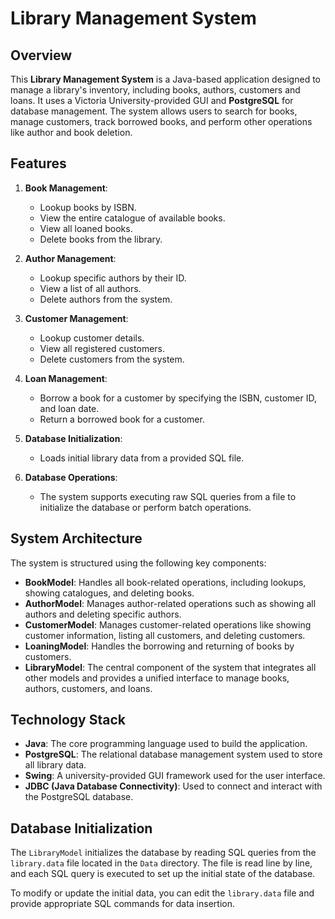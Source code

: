 # Library Management System

## Overview

This **Library Management System** is a Java-based application designed to manage a library's inventory, including books, authors, customers and loans. It uses a Victoria University-provided GUI and **PostgreSQL** for database management. The system allows users to search for books, manage customers, track borrowed books, and perform other operations like author and book deletion.

## Features

1. **Book Management**:
   - Lookup books by ISBN.
   - View the entire catalogue of available books.
   - View all loaned books.
   - Delete books from the library.

2. **Author Management**:
   - Lookup specific authors by their ID.
   - View a list of all authors.
   - Delete authors from the system.

3. **Customer Management**:
   - Lookup customer details.
   - View all registered customers.
   - Delete customers from the system.

4. **Loan Management**:
   - Borrow a book for a customer by specifying the ISBN, customer ID, and loan date.
   - Return a borrowed book for a customer.

5. **Database Initialization**:
   - Loads initial library data from a provided SQL file.

6. **Database Operations**:
   - The system supports executing raw SQL queries from a file to initialize the database or perform batch operations.

## System Architecture

The system is structured using the following key components:

- **BookModel**: Handles all book-related operations, including lookups, showing catalogues, and deleting books.
- **AuthorModel**: Manages author-related operations such as showing all authors and deleting specific authors.
- **CustomerModel**: Manages customer-related operations like showing customer information, listing all customers, and deleting customers.
- **LoaningModel**: Handles the borrowing and returning of books by customers.
- **LibraryModel**: The central component of the system that integrates all other models and provides a unified interface to manage books, authors, customers, and loans.

## Technology Stack

- **Java**: The core programming language used to build the application.
- **PostgreSQL**: The relational database management system used to store all library data.
- **Swing**: A university-provided GUI framework used for the user interface.
- **JDBC (Java Database Connectivity)**: Used to connect and interact with the PostgreSQL database.

## Database Initialization

The `LibraryModel` initializes the database by reading SQL queries from the `library.data` file located in the `Data` directory. The file is read line by line, and each SQL query is executed to set up the initial state of the database.

To modify or update the initial data, you can edit the `library.data` file and provide appropriate SQL commands for data insertion.
